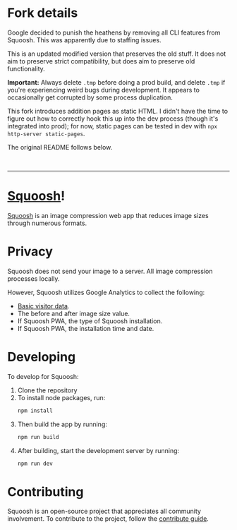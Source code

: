 # Fork details

Google decided to punish the heathens by removing all CLI features from
Squoosh. This was apparently due to staffing issues.

This is an updated modified version that preserves the old stuff. It does not
aim to preserve strict compatibility, but does aim to preserve old
functionality.

**Important:** Always delete `.tmp` before doing a prod build, and delete
`.tmp` if you're experiencing weird bugs during development. It appears to
occasionally get corrupted by some process duplication.

This fork introduces addition pages as static HTML. I didn't have the time to
figure out how to correctly hook this up into the dev process (though it's
integrated into prod); for now, static pages can be tested in dev with
`npx http-server static-pages`.

The original README follows below.

<br>

---

# [Squoosh]!

[Squoosh] is an image compression web app that reduces image sizes through numerous formats.

# Privacy

Squoosh does not send your image to a server. All image compression processes locally.

However, Squoosh utilizes Google Analytics to collect the following:

- [Basic visitor data](https://support.google.com/analytics/answer/6004245?ref_topic=2919631).
- The before and after image size value.
- If Squoosh PWA, the type of Squoosh installation.
- If Squoosh PWA, the installation time and date.

# Developing

To develop for Squoosh:

1. Clone the repository
1. To install node packages, run:
   ```sh
   npm install
   ```
1. Then build the app by running:
   ```sh
   npm run build
   ```
1. After building, start the development server by running:
   ```sh
   npm run dev
   ```

# Contributing

Squoosh is an open-source project that appreciates all community involvement. To contribute to the project, follow the [contribute guide](/CONTRIBUTING.md).

[squoosh]: https://squoosh.frostoven.com
